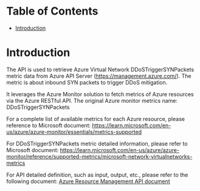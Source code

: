 # Table of Contents
- [Introduction](#introduction)


# Introduction <a name="introduction"></a>
The API is used to retrieve Azure Virtual Network DDoSTriggerSYNPackets metric data from Azure API Server (https://management.azure.com/). The metric is about inbound SYN packets to trigger DDoS mitigation.

It leverages the Azure Monitor solution to fetch metrics of Azure resources via the Azure RESTful API. The original Azure monitor metrics name: DDoSTriggerSYNPackets




For a complete list of available metrics for each Azure resource, please reference to Microsoft document: https://learn.microsoft.com/en-us/azure/azure-monitor/essentials/metrics-supported

For DDoSTriggerSYNPackets metric detailed information, please refer to Microsoft document: https://learn.microsoft.com/en-us/azure/azure-monitor/reference/supported-metrics/microsoft-network-virtualnetworks-metrics


For API detailed definition, such as input, output, etc., please refer to the following document:
[Azure Resource Management API document](https://learn.microsoft.com/en-us/rest/api/monitor/metrics/list?view=rest-monitor-2023-10-01&tabs=HTTP)


